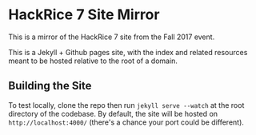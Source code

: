 # HackRice 7 Site Mirror

This is a mirror of the HackRice 7 site from the Fall 2017 event.

This is a Jekyll + Github pages site, with the index and related resources meant to be hosted relative to the root of a domain.

## Building the Site

To test locally, clone the repo then run `jekyll serve --watch` at the root directory of the codebase. By default, the site will be hosted on `http://localhost:4000/` (there's a chance your port could be different).
